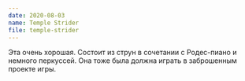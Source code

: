 ```yaml
---
date: 2020-08-03
name: Temple Strider
file: temple-strider
---
```


Эта очень хорошая. Состоит из струн в сочетании с Родес-пиано и немного перкуссей. Она тоже была должна играть в заброшенным проекте игры.